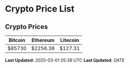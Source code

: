 # Crypto Price List

## Crypto Prices
| Bitcoin | Ethereum | Litecoin |
| ------- | -------- | -------- |
| $85730 | $2256.38 | $127.31 |
**Last Updated:** 2025-03-01 05:38 UTC
**Last Updated:** $DATE$
